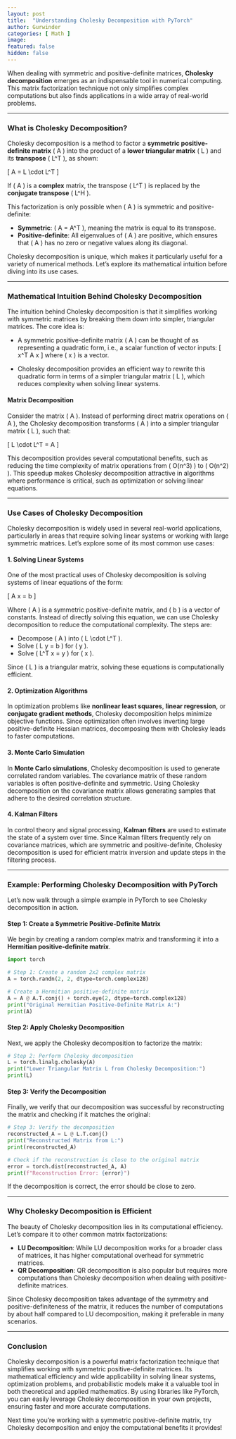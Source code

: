 ```yaml
---
layout: post
title:  "Understanding Cholesky Decomposition with PyTorch"
author: Gurwinder
categories: [ Math ]
image: 
featured: false
hidden: false
---
```


When dealing with symmetric and positive-definite matrices, **Cholesky decomposition** emerges as an indispensable tool in numerical computing. This matrix factorization technique not only simplifies complex computations but also finds applications in a wide array of real-world problems.

---

### What is Cholesky Decomposition?

Cholesky decomposition is a method to factor a **symmetric positive-definite matrix** \( A \) into the product of a **lower triangular matrix** \( L \) and its **transpose** \( L^T \), as shown:

\[
A = L \cdot L^T
\]

If \( A \) is a **complex** matrix, the transpose \( L^T \) is replaced by the **conjugate transpose** \( L^H \).

This factorization is only possible when \( A \) is symmetric and positive-definite:
- **Symmetric**: \( A = A^T \), meaning the matrix is equal to its transpose.
- **Positive-definite**: All eigenvalues of \( A \) are positive, which ensures that \( A \) has no zero or negative values along its diagonal.

Cholesky decomposition is unique, which makes it particularly useful for a variety of numerical methods. Let’s explore its mathematical intuition before diving into its use cases.

---

### Mathematical Intuition Behind Cholesky Decomposition

The intuition behind Cholesky decomposition is that it simplifies working with symmetric matrices by breaking them down into simpler, triangular matrices. The core idea is:

- A symmetric positive-definite matrix \( A \) can be thought of as representing a quadratic form, i.e., a scalar function of vector inputs:
  \[
  x^T A x
  \]
  where \( x \) is a vector.
  
- Cholesky decomposition provides an efficient way to rewrite this quadratic form in terms of a simpler triangular matrix \( L \), which reduces complexity when solving linear systems.

#### Matrix Decomposition

Consider the matrix \( A \). Instead of performing direct matrix operations on \( A \), the Cholesky decomposition transforms \( A \) into a simpler triangular matrix \( L \), such that:

\[
L \cdot L^T = A
\]

This decomposition provides several computational benefits, such as reducing the time complexity of matrix operations from \( O(n^3) \) to \( O(n^2) \). This speedup makes Cholesky decomposition attractive in algorithms where performance is critical, such as optimization or solving linear equations.

---

### Use Cases of Cholesky Decomposition

Cholesky decomposition is widely used in several real-world applications, particularly in areas that require solving linear systems or working with large symmetric matrices. Let’s explore some of its most common use cases:

#### 1. **Solving Linear Systems**

One of the most practical uses of Cholesky decomposition is solving systems of linear equations of the form:

\[
A x = b
\]

Where \( A \) is a symmetric positive-definite matrix, and \( b \) is a vector of constants. Instead of directly solving this equation, we can use Cholesky decomposition to reduce the computational complexity. The steps are:
- Decompose \( A \) into \( L \cdot L^T \).
- Solve \( L y = b \) for \( y \).
- Solve \( L^T x = y \) for \( x \).

Since \( L \) is a triangular matrix, solving these equations is computationally efficient.

#### 2. **Optimization Algorithms**

In optimization problems like **nonlinear least squares**, **linear regression**, or **conjugate gradient methods**, Cholesky decomposition helps minimize objective functions. Since optimization often involves inverting large positive-definite Hessian matrices, decomposing them with Cholesky leads to faster computations.

#### 3. **Monte Carlo Simulation**

In **Monte Carlo simulations**, Cholesky decomposition is used to generate correlated random variables. The covariance matrix of these random variables is often positive-definite and symmetric. Using Cholesky decomposition on the covariance matrix allows generating samples that adhere to the desired correlation structure.

#### 4. **Kalman Filters**

In control theory and signal processing, **Kalman filters** are used to estimate the state of a system over time. Since Kalman filters frequently rely on covariance matrices, which are symmetric and positive-definite, Cholesky decomposition is used for efficient matrix inversion and update steps in the filtering process.

---

### Example: Performing Cholesky Decomposition with PyTorch

Let’s now walk through a simple example in PyTorch to see Cholesky decomposition in action.

#### Step 1: Create a Symmetric Positive-Definite Matrix

We begin by creating a random complex matrix and transforming it into a **Hermitian positive-definite matrix**.

```python
import torch

# Step 1: Create a random 2x2 complex matrix
A = torch.randn(2, 2, dtype=torch.complex128)

# Create a Hermitian positive-definite matrix
A = A @ A.T.conj() + torch.eye(2, dtype=torch.complex128)
print("Original Hermitian Positive-Definite Matrix A:")
print(A)
```

#### Step 2: Apply Cholesky Decomposition

Next, we apply the Cholesky decomposition to factorize the matrix:

```python
# Step 2: Perform Cholesky decomposition
L = torch.linalg.cholesky(A)
print("Lower Triangular Matrix L from Cholesky Decomposition:")
print(L)
```

#### Step 3: Verify the Decomposition

Finally, we verify that our decomposition was successful by reconstructing the matrix and checking if it matches the original:

```python
# Step 3: Verify the decomposition
reconstructed_A = L @ L.T.conj()
print("Reconstructed Matrix from L:")
print(reconstructed_A)

# Check if the reconstruction is close to the original matrix
error = torch.dist(reconstructed_A, A)
print(f"Reconstruction Error: {error}")
```

If the decomposition is correct, the error should be close to zero.

---

### Why Cholesky Decomposition is Efficient

The beauty of Cholesky decomposition lies in its computational efficiency. Let’s compare it to other common matrix factorizations:
- **LU Decomposition**: While LU decomposition works for a broader class of matrices, it has higher computational overhead for symmetric matrices.
- **QR Decomposition**: QR decomposition is also popular but requires more computations than Cholesky decomposition when dealing with positive-definite matrices.

Since Cholesky decomposition takes advantage of the symmetry and positive-definiteness of the matrix, it reduces the number of computations by about half compared to LU decomposition, making it preferable in many scenarios.

---

### Conclusion

Cholesky decomposition is a powerful matrix factorization technique that simplifies working with symmetric positive-definite matrices. Its mathematical efficiency and wide applicability in solving linear systems, optimization problems, and probabilistic models make it a valuable tool in both theoretical and applied mathematics. By using libraries like PyTorch, you can easily leverage Cholesky decomposition in your own projects, ensuring faster and more accurate computations.

Next time you’re working with a symmetric positive-definite matrix, try Cholesky decomposition and enjoy the computational benefits it provides!